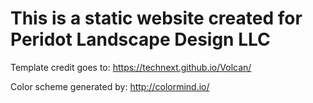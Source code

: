 # This is a static website created for Peridot Landscape Design LLC

Template credit goes to:
https://technext.github.io/Volcan/

Color scheme generated by:
http://colormind.io/